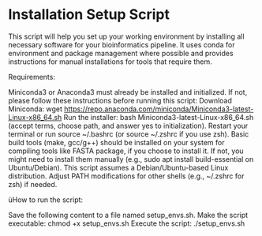 # Installation Setup Script

This script will help you set up your working environment by installing all necessary software for your bioinformatics pipeline. It uses conda for environment and package management where possible and provides instructions for manual installations for tools that require them.

Requirements:

Miniconda3 or Anaconda3 must already be installed and initialized. If not, please follow these instructions before running this script:
Download Miniconda: wget https://repo.anaconda.com/miniconda/Miniconda3-latest-Linux-x86_64.sh
Run the installer: bash Miniconda3-latest-Linux-x86_64.sh (accept terms, choose path, and answer yes to initialization).
Restart your terminal or run source ~/.bashrc (or source ~/.zshrc if you use zsh).
Basic build tools (make, gcc/g++) should be installed on your system for compiling tools like FASTA package, if you choose to install it. If not, you might need to install them manually (e.g., sudo apt install build-essential on Ubuntu/Debian).
This script assumes a Debian/Ubuntu-based Linux distribution. Adjust PATH modifications for other shells (e.g., ~/.zshrc for zsh) if needed.

ùHow to run the script:

Save the following content to a file named setup_envs.sh.
Make the script executable: chmod +x setup_envs.sh
Execute the script: ./setup_envs.sh
